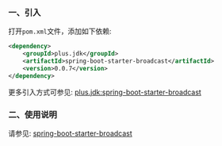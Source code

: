 
### 一、引入

打开`pom.xml`文件，添加如下依赖:

```xml
<dependency>
    <groupId>plus.jdk</groupId>
    <artifactId>spring-boot-starter-broadcast</artifactId>
    <version>0.0.7</version>
</dependency>
```

更多引入方式可参见: [plus.jdk:spring-boot-starter-broadcast](https://search.maven.org/artifact/plus.jdk/spring-boot-starter-broadcast)

### 二、使用说明

请参见: [spring-boot-starter-broadcast](https://jdk.plus/pages/815166/)